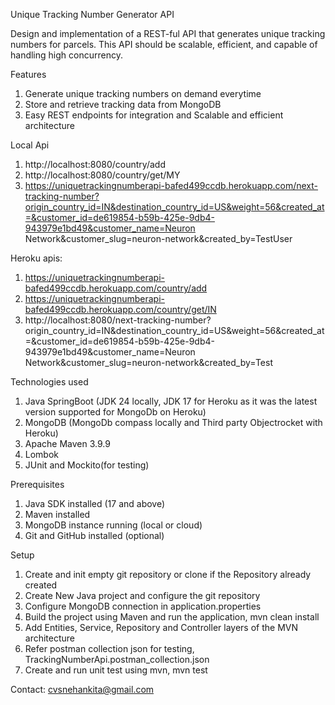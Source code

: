 Unique Tracking Number Generator API

Design and implementation of a REST-ful API that generates unique tracking numbers for parcels. This
API should be scalable, efficient, and capable of handling high concurrency.

Features
1. Generate unique tracking numbers on demand everytime
2. Store and retrieve tracking data from MongoDB
3. Easy REST endpoints for integration and Scalable and efficient architecture

Local Api
1. http://localhost:8080/country/add
2. http://localhost:8080/country/get/MY
3. https://uniquetrackingnumberapi-bafed499ccdb.herokuapp.com/next-tracking-number?origin_country_id=IN&destination_country_id=US&weight=56&created_at=&customer_id=de619854-b59b-425e-9db4-943979e1bd49&customer_name=Neuron Network&customer_slug=neuron-network&created_by=TestUser

Heroku apis:
1. https://uniquetrackingnumberapi-bafed499ccdb.herokuapp.com/country/add
2. https://uniquetrackingnumberapi-bafed499ccdb.herokuapp.com/country/get/IN
3. http://localhost:8080/next-tracking-number?origin_country_id=IN&destination_country_id=US&weight=56&created_at=&customer_id=de619854-b59b-425e-9db4-943979e1bd49&customer_name=Neuron Network&customer_slug=neuron-network&created_by=Test

Technologies used
1. Java SpringBoot (JDK 24 locally, JDK 17 for Heroku as it was the latest version supported for MongoDb on Heroku)
2. MongoDB (MongoDb compass locally and Third party Objectrocket with Heroku)
3. Apache Maven 3.9.9
4. Lombok 
5. JUnit and Mockito(for testing)

Prerequisites
1. Java SDK installed (17 and above)
2. Maven installed 
3. MongoDB instance running (local or cloud)
4. Git and GitHub installed (optional)

Setup
1. Create and init empty git repository or clone if the Repository already created
2. Create New Java project and configure the git repository
3. Configure MongoDB connection in application.properties
4. Build the project using Maven and run the application, mvn clean install
5. Add Entities, Service, Repository and Controller layers of the MVN architecture
6. Refer postman collection json for testing, TrackingNumberApi.postman_collection.json
6. Create and run unit test using mvn, mvn test

Contact: cvsnehankita@gmail.com